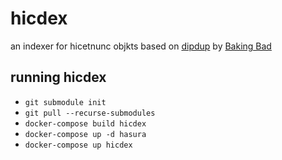 # hicdex

an indexer for hicetnunc objkts based on [dipdup](https://dipdup.net/) by [Baking Bad](https://baking-bad.org/)

## running hicdex

- `git submodule init`
- `git pull --recurse-submodules`
- `docker-compose build hicdex`
- `docker-compose up -d hasura`
- `docker-compose up hicdex`

